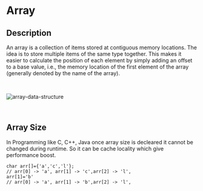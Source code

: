 # Array

## Description

An array is a collection of items stored at contiguous memory locations.
The idea is to store multiple items of the same type together.
This makes it easier to calculate the position of each element by simply adding an offset to a base value, i.e., the memory location of the first element of the array (generally denoted by the name of the array).

<br />

![array-data-structure](https://i.ibb.co/DkM5bG8/array.jpg)

<br />

## Array Size

In Programming like C, C++, Java once array size is decleared it cannot be changed during runtime.
So it can be cache locality which give performance boost.

```
char arr[]={'a','c','l'};
// arr[0] -> 'a', arr[1] -> 'c',arr[2] -> 'l',
arr[1]='b'
// arr[0] -> 'a', arr[1] -> 'b',arr[2] -> 'l',
```

